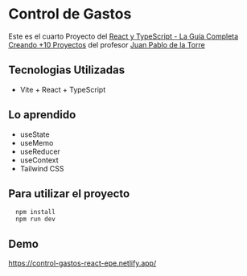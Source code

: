 # Control de Gastos

Este es el cuarto Proyecto del [React y TypeScript - La Guía Completa Creando +10 Proyectos](https://www.udemy.com/course/react-de-principiante-a-experto-creando-mas-de-10-aplicaciones/?kw=react&src=sac&couponCode=KEEPLEARNING) del profesor [Juan Pablo de la Torre](https://codigoconjuan.com/)

## Tecnologias Utilizadas
- Vite + React + TypeScript

## Lo aprendido
- useState
- useMemo
- useReducer
- useContext
- Tailwind CSS

## Para utilizar el proyecto
```
  npm install
  npm run dev
```

## Demo
https://control-gastos-react-epe.netlify.app/